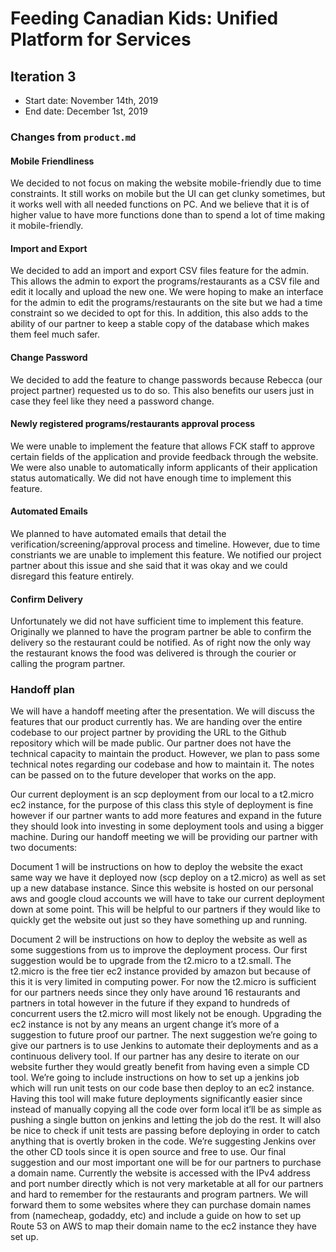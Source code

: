 # Feeding Canadian Kids: Unified Platform for Services

## Iteration 3

 * Start date: November 14th, 2019
 * End date: December 1st, 2019


### Changes from `product.md`
 
#### Mobile Friendliness
We decided to not focus on making the website mobile-friendly due to time constraints. It still works on mobile but the UI can get clunky sometimes, but it works well with all needed functions on PC. And we believe that it is of higher value to have more functions done than to spend a lot of time making it mobile-friendly.

#### Import and Export
We decided to add an import and export CSV files feature for the admin. This allows the admin to export the programs/restaurants as a CSV file and edit it locally and upload the new one. We were hoping to make an interface for the admin to edit the programs/restaurants on the site but we had a time constraint so we decided to opt for this.
In addition, this also adds to the ability of our partner to keep a stable copy of the database which makes them feel much safer.

#### Change Password
We decided to add the feature to change passwords because Rebecca (our project partner) requested us to do so. This also benefits our users just in case they feel like they need a password change.

#### Newly registered programs/restaurants approval process
We were unable to implement the feature that allows FCK staff to approve certain fields of the application and provide feedback through the website. We were also unable to automatically inform applicants of their application status automatically. We did not have enough time to implement this feature.

#### Automated Emails
We planned to have automated emails that detail the verification/screening/approval process and timeline.
However, due to time constriants we are unable to implement this feature. We notified our project partner about this issue and she said that it was okay and we could disregard this feature entirely.

#### Confirm Delivery
Unfortunately we did not have sufficient time to implement this feature. Originally we planned to have the program partner be able to confirm the delivery so the restaurant could be notified. As of right now the only way the restaurant knows the food was delivered is through the courier or calling the program partner.

### Handoff plan
We will have a handoff meeting after the presentation. We will discuss the features that our product currently has. We are handing over the entire codebase to our project partner by providing the URL to the Github repository which will be made public. Our partner does not have the technical capacity to maintain the product. However, we plan to pass some technical notes regarding our codebase and how to maintain it. The notes can be passed on to the future developer that works on the app. 
 
Our current deployment is an scp deployment from our local to a t2.micro ec2 instance, for the purpose of this class this style of deployment is fine however if our partner wants to add more features and expand in the future they should look into investing in some deployment tools and using a bigger machine.  During our handoff meeting we will be providing our partner with two documents:


Document 1 will be instructions on how to deploy the website the exact same way we have it deployed now (scp deploy on a t2.micro) as well as set up a new database instance. Since this website is hosted on our personal aws and google cloud accounts we will have to take our current deployment down at some point. This will be helpful to our partners if they would like to quickly get the website out just so they have something up and running.


Document 2 will be instructions on how to deploy the website as well as some suggestions from us to improve the deployment process. Our first suggestion would be to upgrade from the t2.micro to a t2.small. The t2.micro is the free tier ec2 instance provided by amazon but because of this it is very limited in computing power. For now the t2.micro is sufficient for our partners needs since they only have around 16 restaurants and partners in total however in the future if they expand to hundreds of concurrent users the t2.micro will most likely not be enough. Upgrading the ec2 instance is not by any means an urgent change it’s more of a suggestion to future proof our partner.  The next suggestion we’re going to give our partners is to use Jenkins to automate their deployments and as a continuous delivery tool. If our partner has any desire to iterate on our website further they would greatly benefit from having even a simple CD tool. We’re going to include instructions on how to set up a jenkins job which will run unit tests on our code base then deploy to an ec2 instance. Having this tool will make future deployments significantly easier since instead of manually copying all the code over form local it’ll be as simple as pushing a single button on jenkins and letting the job do the rest. It will also be nice to check if unit tests are passing before deploying in order to catch anything that is overtly broken in the code. We’re suggesting Jenkins over the other CD tools since it is open source and free to use. Our final suggestion and our most important one will be for our partners to purchase a domain name. Currently the website is accessed with the IPv4 address and port number directly which is not very marketable at all for our partners and hard to remember for the restaurants and program partners. We will forward them to some websites where they can purchase domain names from (namecheap, godaddy, etc) and include a guide on how to set up Route 53 on AWS to map their domain name to the ec2 instance they have set up.



